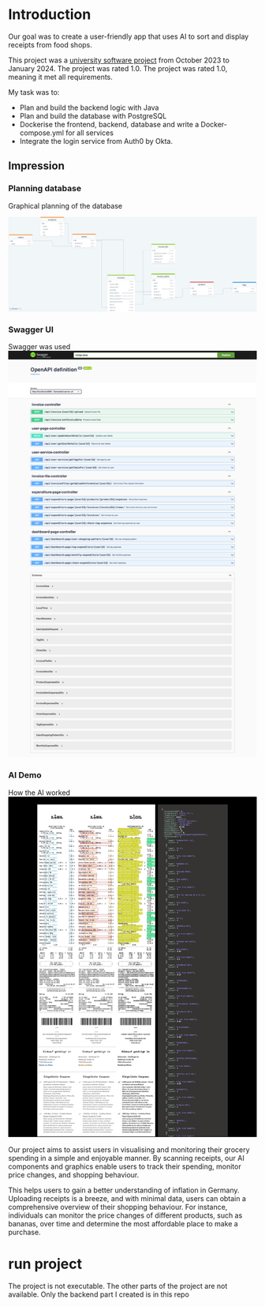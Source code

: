 # Introduction
Our goal was to create a user-friendly app that uses AI to sort and display receipts from food shops.

This project was a [university software project](https://www.hdm-stuttgart.de/medianight/projekte?projekt_ID=4297) from October 2023 to January 2024. The project was rated 1.0. The project was rated 1.0, meaning it met all requirements.

My task was to:

* Plan and build the backend logic with Java
* Plan and build the database with PostgreSQL
* Dockerise the frontend, backend, database and write a Docker-compose.yml for all services
* Integrate the login service from Auth0 by Okta.


## Impression

### Planning database
Graphical planning of the database 

![Database Image](./drawSQL-image.png)
<br>
### Swagger UI
Swagger was used
![Swagger UI](./swagger-ui.png)
<br>
### AI Demo
How the AI worked
![Demo](./demo_picture.png)

Our project aims to assist users in visualising and monitoring their grocery spending in a simple and enjoyable manner. By scanning receipts, our AI components and graphics enable users to track their spending, monitor price changes, and shopping behaviour.

This helps users to gain a better understanding of inflation in Germany. Uploading receipts is a breeze, and with minimal data, users can obtain a comprehensive overview of their shopping behaviour. For instance, individuals can monitor the price changes of different products, such as bananas, over time and determine the most affordable place to make a purchase.

# run project
The project is not executable. The other parts of the project are not available. Only the backend part I created is in this repo